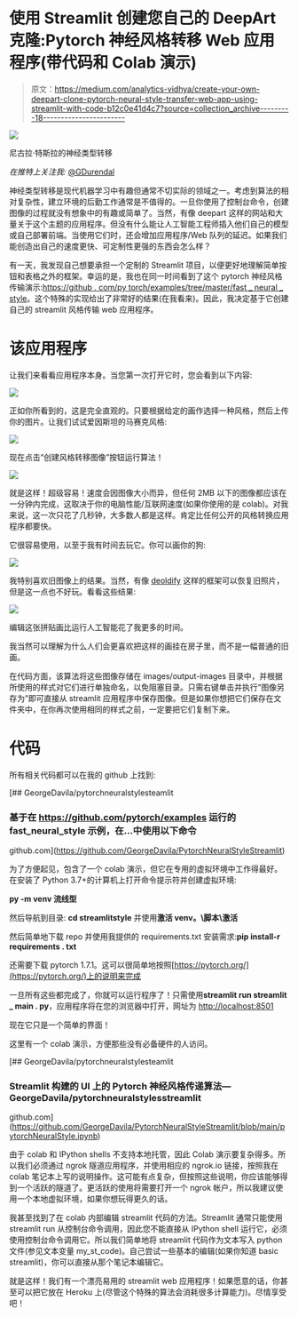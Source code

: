 # 使用 Streamlit 创建您自己的 DeepArt 克隆:Pytorch 神经风格转移 Web 应用程序(带代码和 Colab 演示)

> 原文：<https://medium.com/analytics-vidhya/create-your-own-deepart-clone-pytorch-neural-style-transfer-web-app-using-streamlit-with-code-b12c0e41d4c7?source=collection_archive---------18----------------------->

![](img/27296762a834993463a25ccbc11a6b9a.png)

尼古拉·特斯拉的神经类型转移

*在推特上关注我:* [@GDurendal](https://twitter.com/GDurendal)

神经类型转移是现代机器学习中有趣但通常不切实际的领域之一。考虑到算法的相对复杂性，建立环境的后勤工作通常是不值得的。一旦你使用了控制台命令，创建图像的过程就没有想象中的有趣或简单了。当然，有像 deepart 这样的网站和大量关于这个主题的应用程序。但没有什么能让人工智能工程师插入他们自己的模型或自己部署前端。当使用它们时，还会增加应用程序/Web 队列的延迟。如果我们能创造出自己的速度更快、可定制性更强的东西会怎么样？

有一天，我发现自己想要承担一个定制的 Streamlit 项目，以便更好地理解简单按钮和表格之外的框架。幸运的是，我也在同一时间看到了这个 pytorch 神经风格传输演示:[https://github . com/py torch/examples/tree/master/fast _ neural _ style](https://github.com/pytorch/examples/tree/master/fast_neural_style)。这个特殊的实现给出了非常好的结果(在我看来)。因此，我决定基于它创建自己的 streamlit 风格传输 web 应用程序。

# 该应用程序

让我们来看看应用程序本身。当您第一次打开它时，您会看到以下内容:

![](img/025935ad81b7a3e3beff94c35b321253.png)

正如你所看到的，这是完全直观的。只要根据给定的画作选择一种风格，然后上传你的图片。让我们试试爱因斯坦的马赛克风格:

![](img/88551a35339135fbd7cd40ccf90c1385.png)

现在点击“创建风格转移图像”按钮运行算法！

![](img/997684d0fb91e24f6de840c67e14376b.png)

就是这样！超级容易！速度会因图像大小而异，但任何 2MB 以下的图像都应该在一分钟内完成，这取决于你的电脑性能/互联网速度(如果你使用的是 colab)。对我来说，这一次只花了几秒钟，大多数人都是这样。肯定比任何公开的风格转换应用程序都要快。

它很容易使用，以至于我有时间去玩它。你可以画你的狗:

![](img/e99c6ecec30dab7249f9e7414bff6e5c.png)

我特别喜欢旧图像上的结果。当然，有像 [deoldify](https://heartbeat.fritz.ai/using-deoldify-to-colorize-and-restore-grayscale-images-and-videos-c5f88b67cffb) 这样的框架可以恢复旧照片，但是这一点也不好玩。看看这些结果:

![](img/6b288a95111c3c7bbfb8056ec31163f2.png)

编辑这张拼贴画比运行人工智能花了我更多的时间。

我当然可以理解为什么人们会更喜欢把这样的画挂在房子里，而不是一幅普通的旧画。

在代码方面，该算法将这些图像存储在 images/output-images 目录中，并根据所使用的样式对它们进行单独命名，以免阻塞目录。只需右键单击并执行“图像另存为”即可直接从 streamlit 应用程序中保存图像。但是如果你想把它们保存在文件夹中，在你再次使用相同的样式之前，一定要把它们复制下来。

# 代码

所有相关代码都可以在我的 github 上找到:

[](https://github.com/GeorgeDavila/PytorchNeuralStyleStreamlit) [## GeorgeDavila/pytorchneuralstylesteamlit

### 基于在 https://github.com/pytorch/examples 运行的 fast_neural_style 示例，在…中使用以下命令

github.com](https://github.com/GeorgeDavila/PytorchNeuralStyleStreamlit) 

为了方便起见，包含了一个 colab 演示，但它在专用的虚拟环境中工作得最好。在安装了 Python 3.7+的计算机上打开命令提示符并创建虚拟环境:

**py -m venv 流线型**

然后导航到目录: **cd streamlitstyle** 并使用**激活 venv。\脚本\激活**

然后简单地下载 repo 并使用我提供的 requirements.txt 安装需求:**pip install-r requirements . txt**

还需要下载 pytorch 1.7.1。这可以很简单地按照[https://pytorch.org/](https://pytorch.org/)上的说明来完成

一旦所有这些都完成了，你就可以运行程序了！只需使用**streamlit run streamlit _ main . py**，应用程序将在您的浏览器中打开，网址为 [http://localhost:8501](http://localhost:8501)

现在它只是一个简单的界面！

这里有一个 colab 演示，方便那些没有必备硬件的人访问。

[](https://github.com/GeorgeDavila/PytorchNeuralStyleStreamlit/blob/main/pytorchNeuralStyle.ipynb) [## GeorgeDavila/pytorchneuralstylesteamlit

### Streamlit 构建的 UI 上的 Pytorch 神经风格传递算法—GeorgeDavila/pytorchneuralstylesstreamlit

github.com](https://github.com/GeorgeDavila/PytorchNeuralStyleStreamlit/blob/main/pytorchNeuralStyle.ipynb) 

由于 colab 和 IPython shells 不支持本地托管，因此 Colab 演示要复杂得多。所以我们必须通过 ngrok 隧道应用程序，并使用相应的 ngrok.io 链接，按照我在 colab 笔记本上写的说明操作。这可能有点复杂，但按照这些说明，你应该能够得到一个活跃的隧道了。更活跃的使用将需要打开一个 ngrok 帐户，所以我建议使用一个本地虚拟环境，如果你想玩得更久的话。

我甚至找到了在 colab 内部编辑 streamlit 代码的方法。Streamlit 通常只能使用 streamlit run 从控制台命令调用，因此您不能直接从 IPython shell 运行它，必须使用控制台命令调用它。所以我们简单地将 streamlit 代码作为文本写入 python 文件(参见文本变量 my_st_code)。自己尝试一些基本的编辑(如果你知道 basic streamlit)，你可以直接从那个笔记本编辑它。

就是这样！我们有一个漂亮易用的 streamlit web 应用程序！如果愿意的话，你甚至可以把它放在 Heroku 上(尽管这个特殊的算法会消耗很多计算能力)。尽情享受吧！
